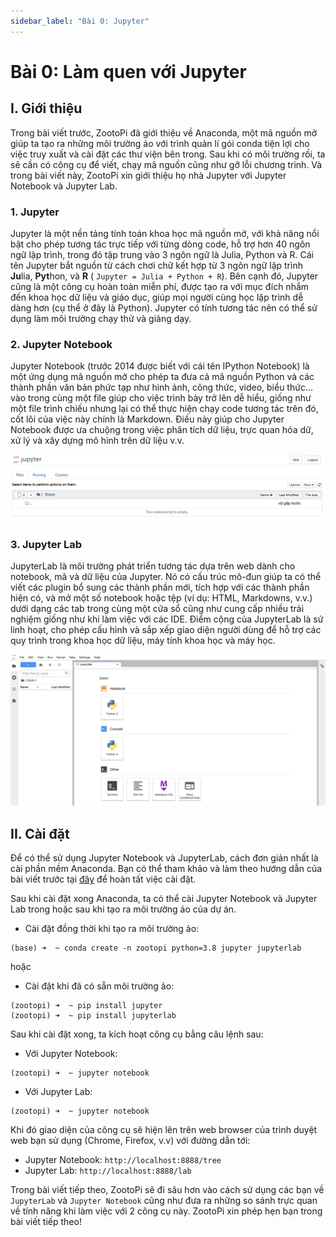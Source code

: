 ```yaml
---
sidebar_label: "Bài 0: Jupyter"
---
```


# Bài 0: Làm quen với Jupyter

## I. Giới thiệu

Trong bài viết trước, ZootoPi đã giới thiệu về Anaconda, một mã nguồn mở giúp ta tạo ra những môi trường ảo với trình quản lí gói conda tiện lợi cho việc truy xuất và cài đặt các thư viện bên trong. Sau khi có môi trường rồi, ta sẽ cần có công cụ để viết, chạy mã nguồn cũng như gỡ lỗi chương trình. Và trong bài viết này, ZootoPi xin giới thiệu họ nhà Jupyter với Jupyter Notebook và Jupyter Lab.

### 1. Jupyter

Jupyter là một nền tảng tính toán khoa học mã nguồn mở, với khả năng nổi bật cho phép tương tác trực tiếp với từng dòng code, hỗ trợ hơn 40 ngôn ngữ lập trình, trong đó tập trung vào 3 ngôn ngữ là Julia, Python và R. Cái tên Jupyter bắt nguồn từ cách chơi chữ kết hợp từ 3 ngôn ngữ lập trình **Ju**lia, **Pyt**hon, và **R** ( `Jupyter = Julia + Python + R`). Bên cạnh đó, Jupyter cũng là một công cụ hoàn toàn miễn phí, được tạo ra với mục đích nhắm đến khoa học dữ liệu và giáo dục, giúp mọi người cùng học lập trình dễ dàng hơn (cụ thể ở đây là Python). Jupyter có tính tương tác nên có thể sử dụng làm môi trường chạy thử và giảng dạy.

### 2. Jupyter Notebook

Jupyter Notebook (trước 2014 được biết với cái tên IPython Notebook) là một ứng dụng mã nguồn mở cho phép ta đưa cả mã nguồn Python và các thành phần văn bản phức tạp như hình ảnh, công thức, video, biểu thức... vào trong cùng một file giúp cho việc trình bày trở lên dễ hiểu, giống như một file trình chiếu nhưng lại có thể thực hiện chạy code tương tác trên đó, cốt lõi của việc này chính là Markdown. Điều này giúp cho Jupyter Notebook được ưa chuộng trong việc phân tích dữ liệu, trực quan hóa dữ, xử lý và xây dựng mô hình trên dữ liệu v.v.

![alt](./img/jupyternotebook.png)

### 3. Jupyter Lab

JupyterLab là môi trường phát triển tương tác dựa trên web dành cho notebook, mã và dữ liệu của Jupyter. Nó có cấu trúc mô-đun giúp ta có thể viết các plugin bổ sung các thành phần mới, tích hợp với các thành phần hiện có, và mở một số notebook hoặc tệp (ví dụ: HTML, Markdowns, v.v.) dưới dạng các tab trong cùng một cửa sổ cũng như cung cấp nhiều trải nghiệm giống như khi làm việc với các IDE. Điểm cộng của JupyterLab là sử linh hoạt, cho phép cấu hình và sắp xếp giao diện người dùng để hỗ trợ các quy trình trong khoa học dữ liệu, máy tính khoa học và máy học.

![alt](./img/jupyterlab.png)

## II. Cài đặt

Để có thể sử dụng Jupyter Notebook và JupyterLab, cách đơn giản nhất là cài phần mềm Anaconda. Bạn có thể tham khảo và làm theo hướng dẫn của bài viết trước tại [đây](./01.anaconda.md) để hoàn tất việc cài đặt.

Sau khi cài đặt xong Anaconda, ta có thể cài Jupyter Notebook và Jupyter Lab trong hoặc sau khi tạo ra môi trường ảo của dự án.

- Cài đặt đồng thời khi tạo ra môi trường ảo:

```console
(base) ➜  ~ conda create -n zootopi python=3.8 jupyter jupyterlab
```

hoặc

- Cài đặt khi đã có sẵn môi trường ảo:

```console
(zootopi) ➜  ~ pip install jupyter
(zootopi) ➜  ~ pip install jupyterlab
```

Sau khi cài đặt xong, ta kích hoạt công cụ bằng câu lệnh sau:

- Với Jupyter Notebook:

```console
(zootopi) ➜  ~ jupyter notebook
```

- Với Jupyter Lab:

```console
(zootopi) ➜  ~ jupyter notebook
```

Khi đó giao diện của công cụ sẽ hiện lên trên web browser của trình duyệt web bạn sử dụng (Chrome, Firefox, v.v) với đường dẫn tới:

- Jupyter Notebook: `http://localhost:8888/tree`
- Jupyter Lab: `http://localhost:8888/lab`

Trong bài viết tiếp theo, ZootoPi sẽ đi sâu hơn vào cách sử dụng các bạn về `JupyterLab` và `Jupyter Notebook` cũng như đưa ra những so sánh trực quan về tính năng khi làm việc với 2 công cụ này. ZootoPi xin phép hẹn bạn trong bài viết tiếp theo!

